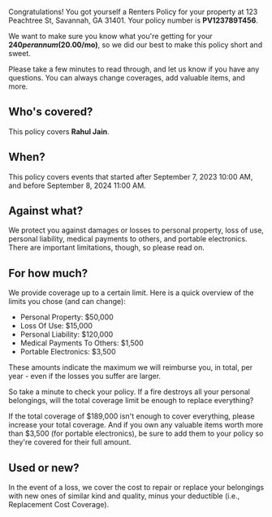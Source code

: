 Congratulations! You got yourself a Renters Policy for your property at 123 Peachtree St, Savannah, GA 31401. Your policy number is **PV123789T456**.

We want to make sure you know what you're getting for your **$240 per annum ($20.00/mo)**, so we did our best to make this policy short and sweet.

Please take a few minutes to read through, and let us know if you have any questions. You can always change coverages, add valuable items, and more.

## Who's covered?
This policy covers **Rahul Jain**.

## When?
This policy covers events that started after September 7, 2023 10:00 AM, and before September 8, 2024 11:00 AM.

## Against what?
We protect you against damages or losses to personal property, loss of use, personal liability, medical payments to others, and portable electronics. There are important limitations, though, so please read on.

## For how much?
We provide coverage up to a certain limit. Here is a quick overview of the limits you chose (and can change):

- Personal Property: $50,000
- Loss Of Use: $15,000
- Personal Liability: $120,000
- Medical Payments To Others: $1,500
- Portable Electronics: $3,500

These amounts indicate the maximum we will reimburse you, in total, per year - even if the losses you suffer are larger.

So take a minute to check your policy. If a fire destroys all your personal belongings, will the total coverage limit be enough to replace everything?

If the total coverage of $189,000 isn't enough to cover everything, please increase your total coverage. And if you own any valuable items worth more than $3,500 (for portable electronics), be sure to add them to your policy so they're covered for their full amount.

## Used or new?
In the event of a loss, we cover the cost to repair or replace your belongings with new ones of similar kind and quality, minus your deductible (i.e., Replacement Cost Coverage).